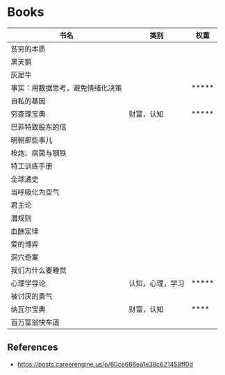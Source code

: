 # Books

| 书名 | 类别 | 权重 |
| --- | --- | --- |
| 贫穷的本质 | | |
| 黑天鹅 | | |
| 灰犀牛 | | |
| 事实：用数据思考，避免情绪化决策 | | \*\*\*\*\*|
| 自私的基因 | | |
| 穷查理宝典 | 财富，认知 |\*\*\*\*\* |
| 巴菲特致股东的信 | | |
| 明朝那些事儿 | | |
| 枪炮、病菌与钢铁 | | |
| 特工训练手册 | | |
| 全球通史 | | |
| 当呼吸化为空气 | | |
| 君主论 | | |
| 潜规则 | | |
| 血酬定律 | | |
| 爱的博弈 | | |
| 洞穴奇案 | | |
| 我们为什么要睡觉 | | |
| 心理学导论 | 认知，心理，学习 | \*\*\*\*\* |
| 被讨厌的勇气 | | |
| 纳瓦尔宝典 | 财富，认知 | \*\*\*\* |
| 百万富翁快车道 | | |



## References
- https://posts.careerengine.us/p/60ce686ea1e38c621458ff0d

